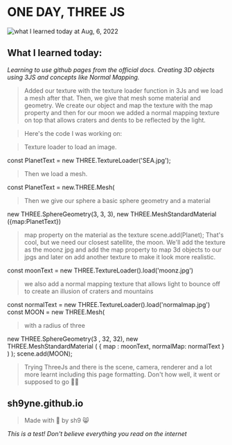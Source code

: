 # ONE DAY, THREE JS
![what I learned today at Aug, 6, 2022](https://upload.wikimedia.org/wikipedia/commons/9/9a/%E0%B9%80%E0%B8%9B%E0%B8%A3%E0%B8%B5%E0%B8%A2%E0%B8%9A%E0%B9%80%E0%B8%97%E0%B8%B5%E0%B8%A2%E0%B8%9A%E0%B9%82%E0%B8%A1%E0%B9%80%E0%B8%94%E0%B8%A5%E0%B8%97%E0%B8%B5%E0%B9%88%E0%B9%83%E0%B8%8A%E0%B9%89_normal_map.png)



## What I learned today: 

*Learning to use github pages from the official docs. Creating 3D objects using 3JS and concepts like Normal Mapping.*


> Added our texture with the texture loader function in 3Js and we load a mesh after that. Then, we give that mesh some material and geometry. We create our object and map the texture with the map property and then for our moon we added a normal mapping texture on top that allows craters and dents to be reflected by the light.
 
> Here's the code I was working on:

 > Texture loader to load an image.
 
  const PlanetText = new THREE.TextureLoader('SEA.jpg');
  
 > Then we load a mesh.
 
  const PlanetText = new.THREE.Mesh(
  
  > Then we give our sphere a basic sphere geometry and a material
   
   new THREE.SphereGeometry(3, 3, 3),
   new THREE.MeshStandardMaterial ({map:PlanetText})
  >  map property on the material as the texture
   scene.add(Planet);
    That's cool, but we need our closest satellite, the moon. We'll add the texture as the moonz jpg and add the map property to map 3d objects to our jpgs and later on add another texture to make it look more realistic.
  
  const moonText = new THREE.TextureLoader().load('moonz.jpg')
  
  
 > we also add a normal mapping texture that allows light to bounce off 
> to create an illusion of craters and mountains

  const normalText = new THREE.TextureLoader().load('normalmap.jpg')
  const MOON = new THREE.Mesh(
  
 > with a radius of three

new THREE.SphereGeometry(3 , 32, 32), 
new THREE.MeshStandardMaterial ( {
   map : moonText,
   normalMap: normalText
     } )
  );
  scene.add(MOON);                                                                
                                    
> Trying ThreeJs and there is the scene, camera, renderer and a lot more learnt including this page formatting. 
> Don't how well, it went or supposed to go 🧑‍🎓

## sh9yne.github.io

>Made with 💜 by sh9 😸

_This is a test! Don't believe everything you read on the internet_
